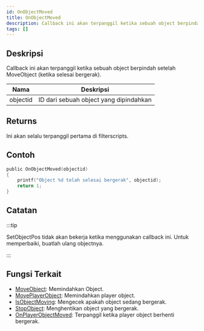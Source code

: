 ```yaml
---
id: OnObjectMoved
title: OnObjectMoved
description: Callback ini akan terpanggil ketika sebuah object berpindah setelah MoveObject (ketika selesai bergerak).
tags: []
---
```


## Deskripsi

Callback ini akan terpanggil ketika sebuah object berpindah setelah MoveObject (ketika selesai bergerak).

| Nama     | Deskripsi                              |
| -------- | -------------------------------------- |
| objectid | ID dari sebuah object yang dipindahkan |

## Returns

Ini akan selalu terpanggil pertama di filterscripts.

## Contoh

```c
public OnObjectMoved(objectid)
{
    printf("Object %d telah selesai bergerak", objectid);
    return 1;
}
```

## Catatan

:::tip

SetObjectPos tidak akan bekerja ketika menggunakan callback ini. Untuk memperbaiki, buatlah ulang objectnya.

:::

## Fungsi Terkait

- [MoveObject](../functions/MoveObject.md): Memindahkan Object.
- [MovePlayerObject](../functions/MovePlayerObject.md): Memindahkan player object.
- [IsObjectMoving](../functions/IsObjectMoving.md): Mengecek apakah object sedang bergerak.
- [StopObject](../functions/StopObject.md): Menghentikan object yang bergerak.
- [OnPlayerObjectMoved](OnPlayerObjectMoved.md): Terpanggil ketika player object berhenti bergerak.
